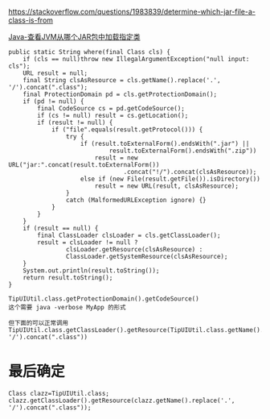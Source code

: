 https://stackoverflow.com/questions/1983839/determine-which-jar-file-a-class-is-from

[Java-查看JVM从哪个JAR包中加载指定类](https://blog.csdn.net/yangshangwei/article/details/74531939)

    public static String where(final Class cls) {
        if (cls == null)throw new IllegalArgumentException("null input: cls");
        URL result = null;
        final String clsAsResource = cls.getName().replace('.', '/').concat(".class");
        final ProtectionDomain pd = cls.getProtectionDomain();
        if (pd != null) {
            final CodeSource cs = pd.getCodeSource();
            if (cs != null) result = cs.getLocation();
            if (result != null) {
                if ("file".equals(result.getProtocol())) {
                    try {
                        if (result.toExternalForm().endsWith(".jar") ||
                                result.toExternalForm().endsWith(".zip"))
                            result = new URL("jar:".concat(result.toExternalForm())
                                    .concat("!/").concat(clsAsResource));
                        else if (new File(result.getFile()).isDirectory())
                            result = new URL(result, clsAsResource);
                    }
                    catch (MalformedURLException ignore) {}
                }
            }
        }
        if (result == null) {
            final ClassLoader clsLoader = cls.getClassLoader();
            result = clsLoader != null ?
                    clsLoader.getResource(clsAsResource) :
                    ClassLoader.getSystemResource(clsAsResource);
        }
        System.out.println(result.toString());
        return result.toString();
    }

    TipUIUtil.class.getProtectionDomain().getCodeSource()
    这个需要 java -verbose MyApp 的形式
    
    但下面的可以正常调用
    TipUIUtil.class.getClassLoader().getResource(TipUIUtil.class.getName().replace('.', '/').concat(".class"))
    
# 最后确定
    Class clazz=TipUIUtil.class;
    clazz.getClassLoader().getResource(clazz.getName().replace('.', '/').concat(".class"));
    